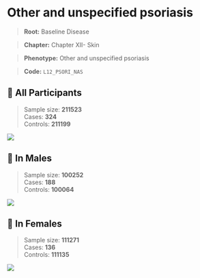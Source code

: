 # Other and unspecified psoriasis

> **Root:** Baseline Disease  

> **Chapter:** Chapter XII- Skin  

> **Phenotype:** Other and unspecified psoriasis  

> **Code:** `L12_PSORI_NAS`

## 🧪 All Participants  
> Sample size: **211523**  
> Cases: **324**  
> Controls: **211199**
<img src="/Disease/Figures/ALL/Baseline/L12_PSORI_NAS.png"/>
<CsvTable src="/public/Disease/Data/ALL/Baseline/LG_L12_PSORI_NAS.csv" label="🔍 View full results" />

## 👨 In Males  
> Sample size: **100252**  
> Cases: **188**  
> Controls: **100064**
<img src="/Disease/Figures/Male/Baseline/L12_PSORI_NAS.png"/>
<CsvTable src="/public/Disease/Data/Male/Baseline/LG_L12_PSORI_NAS.csv" label="🔍 View full results" />

## 👩 In Females  
> Sample size: **111271**  
> Cases: **136**  
> Controls: **111135**
<img src="/Disease/Figures/Female/Baseline/L12_PSORI_NAS.png"/>
<CsvTable src="/public/Disease/Data/Female/Baseline/LG_L12_PSORI_NAS.csv" label="🔍 View full results" />
